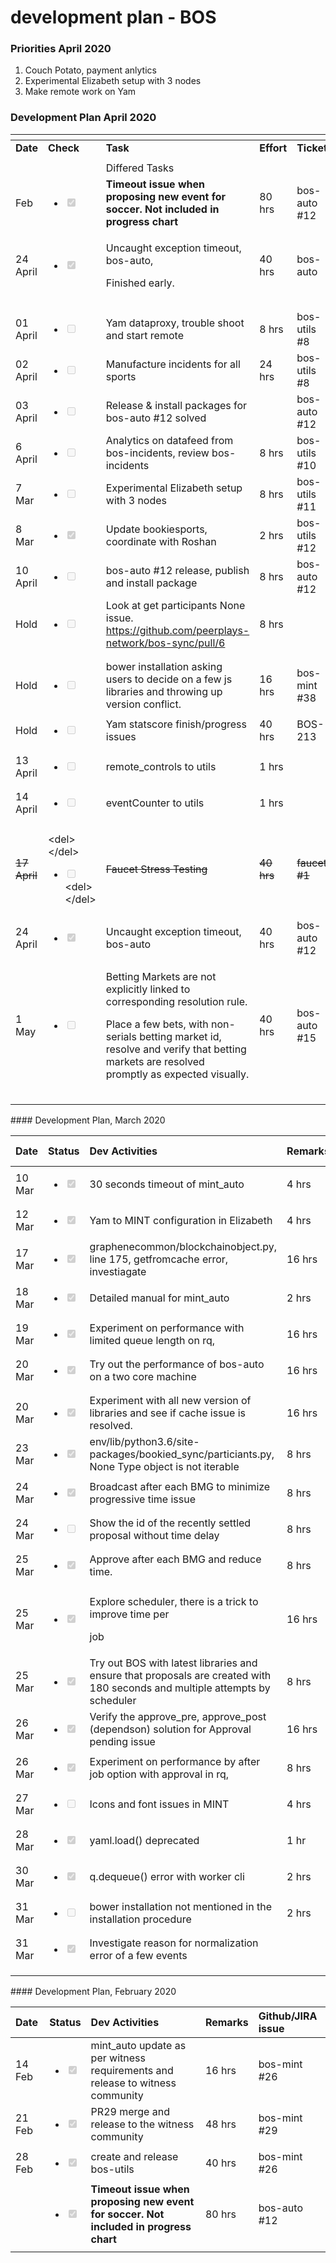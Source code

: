 # development plan - BOS

### Priorities April 2020

1. Couch Potato, payment anlytics
2. Experimental Elizabeth setup with 3 nodes
3. Make remote work on Yam



### Development Plan April 2020

<table>
  <thead>
    <tr>
      <th style="text-align:left"></th>
      <th style="text-align:left"></th>
      <th style="text-align:left"></th>
      <th style="text-align:left"></th>
      <th style="text-align:left"></th>
    </tr>
  </thead>
  <tbody>
    <tr>
      <td style="text-align:left"><b>Date</b>
      </td>
      <td style="text-align:left"><b>Check</b>
      </td>
      <td style="text-align:left"><b>Task</b>
      </td>
      <td style="text-align:left"><b>Effort</b>
      </td>
      <td style="text-align:left"><b>Ticket</b>
      </td>
    </tr>
    <tr>
      <td style="text-align:left"></td>
      <td style="text-align:left"></td>
      <td style="text-align:left"></td>
      <td style="text-align:left"></td>
      <td style="text-align:left"></td>
    </tr>
    <tr>
      <td style="text-align:left"></td>
      <td style="text-align:left"></td>
      <td style="text-align:left">Differed Tasks</td>
      <td style="text-align:left"></td>
      <td style="text-align:left"></td>
    </tr>
    <tr>
      <td style="text-align:left">Feb</td>
      <td style="text-align:left">
        <p></p>
        <p></p>
        <ul class="contains-task-list">
          <li class="task-list-item">
            <input type="checkbox" class="task-list-item-checkbox" checked disabled
            />
          </li>
        </ul>
      </td>
      <td style="text-align:left"><b>Timeout issue when proposing new event for soccer. Not included in progress chart</b>
      </td>
      <td style="text-align:left">80 hrs</td>
      <td style="text-align:left">bos-auto #12</td>
    </tr>
    <tr>
      <td style="text-align:left">24 April</td>
      <td style="text-align:left">
        <ul class="contains-task-list">
          <li class="task-list-item">
            <input type="checkbox" class="task-list-item-checkbox" checked disabled
            />
          </li>
        </ul>
      </td>
      <td style="text-align:left">
        <p>Uncaught exception timeout, bos-auto,</p>
        <p>Finished early.</p>
      </td>
      <td style="text-align:left">40 hrs</td>
      <td style="text-align:left">bos-auto</td>
    </tr>
    <tr>
      <td style="text-align:left"></td>
      <td style="text-align:left"></td>
      <td style="text-align:left"></td>
      <td style="text-align:left"></td>
      <td style="text-align:left"></td>
    </tr>
    <tr>
      <td style="text-align:left"></td>
      <td style="text-align:left"></td>
      <td style="text-align:left"></td>
      <td style="text-align:left"></td>
      <td style="text-align:left"></td>
    </tr>
    <tr>
      <td style="text-align:left">01 April</td>
      <td style="text-align:left">
        <p></p>
        <ul class="contains-task-list">
          <li class="task-list-item">
            <input type="checkbox" class="task-list-item-checkbox" disabled />
          </li>
        </ul>
      </td>
      <td style="text-align:left">Yam dataproxy, trouble shoot and start remote</td>
      <td style="text-align:left">8 hrs</td>
      <td style="text-align:left">bos-utils #8</td>
    </tr>
    <tr>
      <td style="text-align:left">02 April</td>
      <td style="text-align:left">
        <p></p>
        <ul class="contains-task-list">
          <li class="task-list-item">
            <input type="checkbox" class="task-list-item-checkbox" disabled />
          </li>
        </ul>
      </td>
      <td style="text-align:left">Manufacture incidents for all sports</td>
      <td style="text-align:left">24 hrs</td>
      <td style="text-align:left">bos-utils #8</td>
    </tr>
    <tr>
      <td style="text-align:left">03 April</td>
      <td style="text-align:left">
        <p></p>
        <ul class="contains-task-list">
          <li class="task-list-item">
            <input type="checkbox" class="task-list-item-checkbox" disabled />
          </li>
        </ul>
      </td>
      <td style="text-align:left">Release &amp; install packages for bos-auto #12 solved</td>
      <td style="text-align:left"></td>
      <td style="text-align:left">bos-auto #12</td>
    </tr>
    <tr>
      <td style="text-align:left">6 April</td>
      <td style="text-align:left">
        <p></p>
        <ul class="contains-task-list">
          <li class="task-list-item">
            <input type="checkbox" class="task-list-item-checkbox" disabled />
          </li>
        </ul>
      </td>
      <td style="text-align:left">Analytics on datafeed from bos-incidents, review bos-incidents</td>
      <td
      style="text-align:left">8 hrs</td>
        <td style="text-align:left">bos-utils #10</td>
    </tr>
    <tr>
      <td style="text-align:left">7 Mar</td>
      <td style="text-align:left">
        <p></p>
        <ul class="contains-task-list">
          <li class="task-list-item">
            <input type="checkbox" class="task-list-item-checkbox" disabled />
          </li>
        </ul>
      </td>
      <td style="text-align:left">Experimental Elizabeth setup with 3 nodes</td>
      <td style="text-align:left">8 hrs</td>
      <td style="text-align:left">bos-utils #11</td>
    </tr>
    <tr>
      <td style="text-align:left">8 Mar</td>
      <td style="text-align:left">
        <p></p>
        <ul class="contains-task-list">
          <li class="task-list-item">
            <input type="checkbox" class="task-list-item-checkbox" checked disabled
            />
          </li>
        </ul>
      </td>
      <td style="text-align:left">Update bookiesports, coordinate with Roshan</td>
      <td style="text-align:left">2 hrs</td>
      <td style="text-align:left">bos-utils #12</td>
    </tr>
    <tr>
      <td style="text-align:left">10 April</td>
      <td style="text-align:left">
        <p></p>
        <ul class="contains-task-list">
          <li class="task-list-item">
            <input type="checkbox" class="task-list-item-checkbox" disabled />
          </li>
        </ul>
      </td>
      <td style="text-align:left">bos-auto #12 release, publish and install package</td>
      <td style="text-align:left">8 hrs</td>
      <td style="text-align:left">bos-auto #12</td>
    </tr>
    <tr>
      <td style="text-align:left">Hold</td>
      <td style="text-align:left">
        <p></p>
        <ul class="contains-task-list">
          <li class="task-list-item">
            <input type="checkbox" class="task-list-item-checkbox" disabled />
          </li>
        </ul>
      </td>
      <td style="text-align:left">Look at get participants None issue. <a href="https://github.com/peerplays-network/bos-sync/pull/6">https://github.com/peerplays-network/bos-sync/pull/6</a>
      </td>
      <td style="text-align:left">8 hrs</td>
      <td style="text-align:left"></td>
    </tr>
    <tr>
      <td style="text-align:left"></td>
      <td style="text-align:left"></td>
      <td style="text-align:left"></td>
      <td style="text-align:left"></td>
      <td style="text-align:left"></td>
    </tr>
    <tr>
      <td style="text-align:left"></td>
      <td style="text-align:left"></td>
      <td style="text-align:left"></td>
      <td style="text-align:left"></td>
      <td style="text-align:left"></td>
    </tr>
    <tr>
      <td style="text-align:left">Hold</td>
      <td style="text-align:left">
        <p></p>
        <ul class="contains-task-list">
          <li class="task-list-item">
            <input type="checkbox" class="task-list-item-checkbox" disabled />
          </li>
        </ul>
      </td>
      <td style="text-align:left">bower installation asking users to decide on a few js libraries and throwing
        up version conflict.</td>
      <td style="text-align:left">16 hrs</td>
      <td style="text-align:left">bos-mint #38</td>
    </tr>
    <tr>
      <td style="text-align:left">Hold</td>
      <td style="text-align:left">
        <p></p>
        <ul class="contains-task-list">
          <li class="task-list-item">
            <input type="checkbox" class="task-list-item-checkbox" disabled />
          </li>
        </ul>
      </td>
      <td style="text-align:left">Yam statscore finish/progress issues</td>
      <td style="text-align:left">40 hrs</td>
      <td style="text-align:left">BOS-213</td>
    </tr>
    <tr>
      <td style="text-align:left">13 April</td>
      <td style="text-align:left">
        <p></p>
        <ul class="contains-task-list">
          <li class="task-list-item">
            <input type="checkbox" class="task-list-item-checkbox" disabled />
          </li>
        </ul>
      </td>
      <td style="text-align:left">remote_controls to utils</td>
      <td style="text-align:left">1 hrs</td>
      <td style="text-align:left"></td>
    </tr>
    <tr>
      <td style="text-align:left">14 April</td>
      <td style="text-align:left">
        <p></p>
        <ul class="contains-task-list">
          <li class="task-list-item">
            <input type="checkbox" class="task-list-item-checkbox" disabled />
          </li>
        </ul>
      </td>
      <td style="text-align:left">eventCounter to utils</td>
      <td style="text-align:left">1 hrs</td>
      <td style="text-align:left"></td>
    </tr>
    <tr>
      <td style="text-align:left"><del>17 April</del>
      </td>
      <td style="text-align:left">
        <p>&lt;del&gt;&lt;/del&gt;</p>
        <ul class="contains-task-list">
          <li class="task-list-item">
            <input type="checkbox" class="task-list-item-checkbox" disabled />&lt;del&gt;&lt;/del&gt;</li>
        </ul>
      </td>
      <td style="text-align:left"><del>Faucet Stress Testing</del>
      </td>
      <td style="text-align:left"><del>40 hrs</del>
      </td>
      <td style="text-align:left"><del>faucet #1</del>
      </td>
    </tr>
    <tr>
      <td style="text-align:left">24 April</td>
      <td style="text-align:left">
        <ul class="contains-task-list">
          <li class="task-list-item">
            <input type="checkbox" class="task-list-item-checkbox" checked disabled
            />
          </li>
        </ul>
      </td>
      <td style="text-align:left">Uncaught exception timeout, bos-auto</td>
      <td style="text-align:left">40 hrs</td>
      <td style="text-align:left">bos-auto #12</td>
    </tr>
    <tr>
      <td style="text-align:left">1 May</td>
      <td style="text-align:left">
        <p></p>
        <ul class="contains-task-list">
          <li class="task-list-item">
            <input type="checkbox" class="task-list-item-checkbox" disabled />
          </li>
        </ul>
      </td>
      <td style="text-align:left">
        <p>Betting Markets are not explicitly linked to corresponding resolution
          rule.</p>
        <p>Place a few bets, with non-serials betting market id, resolve and verify
          that betting markets are resolved promptly as expected visually.</p>
      </td>
      <td style="text-align:left">40 hrs</td>
      <td style="text-align:left">bos-auto #15</td>
    </tr>
    <tr>
      <td style="text-align:left"></td>
      <td style="text-align:left"></td>
      <td style="text-align:left"></td>
      <td style="text-align:left"></td>
      <td style="text-align:left"></td>
    </tr>
    <tr>
      <td style="text-align:left"></td>
      <td style="text-align:left"></td>
      <td style="text-align:left"></td>
      <td style="text-align:left"></td>
      <td style="text-align:left"></td>
    </tr>
    <tr>
      <td style="text-align:left"></td>
      <td style="text-align:left"></td>
      <td style="text-align:left"></td>
      <td style="text-align:left"></td>
      <td style="text-align:left"></td>
    </tr>
  </tbody>
</table>#### Development Plan, March 2020

<table>
  <thead>
    <tr>
      <th style="text-align:left"><b>Date</b>
      </th>
      <th style="text-align:left">Status</th>
      <th style="text-align:left"><b>Dev Activities</b>
      </th>
      <th style="text-align:left"><b>Remarks</b>
      </th>
      <th style="text-align:left"><b>Github/JIRA issue</b>
      </th>
    </tr>
  </thead>
  <tbody>
    <tr>
      <td style="text-align:left">10 Mar</td>
      <td style="text-align:left">
        <p></p>
        <ul class="contains-task-list">
          <li class="task-list-item">
            <input type="checkbox" class="task-list-item-checkbox" checked disabled
            />
          </li>
        </ul>
      </td>
      <td style="text-align:left">30 seconds timeout of mint_auto</td>
      <td style="text-align:left">4 hrs</td>
      <td style="text-align:left">bos-utils #4</td>
    </tr>
    <tr>
      <td style="text-align:left">12 Mar</td>
      <td style="text-align:left">
        <p></p>
        <ul class="contains-task-list">
          <li class="task-list-item">
            <input type="checkbox" class="task-list-item-checkbox" checked disabled
            />
          </li>
        </ul>
      </td>
      <td style="text-align:left">Yam to MINT configuration in Elizabeth</td>
      <td style="text-align:left">4 hrs</td>
      <td style="text-align:left">BOS-216</td>
    </tr>
    <tr>
      <td style="text-align:left">17 Mar</td>
      <td style="text-align:left">
        <p></p>
        <ul class="contains-task-list">
          <li class="task-list-item">
            <input type="checkbox" class="task-list-item-checkbox" checked disabled
            />
          </li>
        </ul>
      </td>
      <td style="text-align:left">graphenecommon/blockchainobject.py, line 175, getfromcache error, investiagate</td>
      <td
      style="text-align:left">16 hrs</td>
        <td style="text-align:left">bos-auto #12</td>
    </tr>
    <tr>
      <td style="text-align:left">18 Mar</td>
      <td style="text-align:left">
        <p></p>
        <ul class="contains-task-list">
          <li class="task-list-item">
            <input type="checkbox" class="task-list-item-checkbox" checked disabled
            />
          </li>
        </ul>
      </td>
      <td style="text-align:left">Detailed manual for mint_auto</td>
      <td style="text-align:left">2 hrs</td>
      <td style="text-align:left">bos-utils #6</td>
    </tr>
    <tr>
      <td style="text-align:left">19 Mar</td>
      <td style="text-align:left">
        <p></p>
        <p></p>
        <ul class="contains-task-list">
          <li class="task-list-item">
            <input type="checkbox" class="task-list-item-checkbox" checked disabled
            />
          </li>
        </ul>
      </td>
      <td style="text-align:left">Experiment on performance with limited queue length on rq,</td>
      <td style="text-align:left">16 hrs</td>
      <td style="text-align:left">bos-auto #12</td>
    </tr>
    <tr>
      <td style="text-align:left">20 Mar</td>
      <td style="text-align:left">
        <p></p>
        <p></p>
        <ul class="contains-task-list">
          <li class="task-list-item">
            <input type="checkbox" class="task-list-item-checkbox" checked disabled
            />
          </li>
        </ul>
      </td>
      <td style="text-align:left">Try out the performance of bos-auto on a two core machine</td>
      <td style="text-align:left">16 hrs</td>
      <td style="text-align:left">bos-auto #12</td>
    </tr>
    <tr>
      <td style="text-align:left"></td>
      <td style="text-align:left"></td>
      <td style="text-align:left"></td>
      <td style="text-align:left"></td>
      <td style="text-align:left"></td>
    </tr>
    <tr>
      <td style="text-align:left">20 Mar</td>
      <td style="text-align:left">
        <p></p>
        <p></p>
        <ul class="contains-task-list">
          <li class="task-list-item">
            <input type="checkbox" class="task-list-item-checkbox" checked disabled
            />
          </li>
        </ul>
      </td>
      <td style="text-align:left">Experiment with all new version of libraries and see if cache issue is
        resolved.</td>
      <td style="text-align:left">16 hrs</td>
      <td style="text-align:left">bos-auto #12</td>
    </tr>
    <tr>
      <td style="text-align:left">23 Mar</td>
      <td style="text-align:left">
        <p></p>
        <p></p>
        <ul class="contains-task-list">
          <li class="task-list-item">
            <input type="checkbox" class="task-list-item-checkbox" checked disabled
            />
          </li>
        </ul>
      </td>
      <td style="text-align:left">env/lib/python3.6/site-packages/bookied_sync/particiants.py, None Type
        object is not iterable</td>
      <td style="text-align:left">8 hrs</td>
      <td style="text-align:left">bos-auto #12</td>
    </tr>
    <tr>
      <td style="text-align:left">24 Mar</td>
      <td style="text-align:left">
        <p></p>
        <p></p>
        <ul class="contains-task-list">
          <li class="task-list-item">
            <input type="checkbox" class="task-list-item-checkbox" checked disabled
            />
          </li>
        </ul>
      </td>
      <td style="text-align:left">Broadcast after each BMG to minimize progressive time issue</td>
      <td style="text-align:left">8 hrs</td>
      <td style="text-align:left">bos-auto #12</td>
    </tr>
    <tr>
      <td style="text-align:left">24 Mar</td>
      <td style="text-align:left">
        <p></p>
        <p></p>
        <ul class="contains-task-list">
          <li class="task-list-item">
            <input type="checkbox" class="task-list-item-checkbox" disabled />
          </li>
        </ul>
      </td>
      <td style="text-align:left">Show the id of the recently settled proposal without time delay</td>
      <td
      style="text-align:left">8 hrs</td>
        <td style="text-align:left">bos-utils #7</td>
    </tr>
    <tr>
      <td style="text-align:left">25 Mar</td>
      <td style="text-align:left">
        <p></p>
        <p></p>
        <ul class="contains-task-list">
          <li class="task-list-item">
            <input type="checkbox" class="task-list-item-checkbox" checked disabled
            />
          </li>
        </ul>
      </td>
      <td style="text-align:left">Approve after each BMG and reduce time.</td>
      <td style="text-align:left">8 hrs</td>
      <td style="text-align:left">bos-auto #12</td>
    </tr>
    <tr>
      <td style="text-align:left">25 Mar</td>
      <td style="text-align:left">
        <p></p>
        <p></p>
        <ul class="contains-task-list">
          <li class="task-list-item">
            <input type="checkbox" class="task-list-item-checkbox" checked disabled
            />
          </li>
        </ul>
      </td>
      <td style="text-align:left">
        <p>Explore scheduler, there is a trick to improve time per</p>
        <p>job</p>
      </td>
      <td style="text-align:left">16 hrs</td>
      <td style="text-align:left">bos-auto #12</td>
    </tr>
    <tr>
      <td style="text-align:left">25 Mar</td>
      <td style="text-align:left">
        <p></p>
        <ul class="contains-task-list">
          <li class="task-list-item">
            <input type="checkbox" class="task-list-item-checkbox" checked disabled
            />
          </li>
        </ul>
      </td>
      <td style="text-align:left">Try out BOS with latest libraries and ensure that proposals are created
        with 180 seconds and multiple attempts by scheduler</td>
      <td style="text-align:left">8 hrs</td>
      <td style="text-align:left">bos-auto #12</td>
    </tr>
    <tr>
      <td style="text-align:left">26 Mar</td>
      <td style="text-align:left">
        <p></p>
        <ul class="contains-task-list">
          <li class="task-list-item">
            <input type="checkbox" class="task-list-item-checkbox" checked disabled
            />
          </li>
        </ul>
      </td>
      <td style="text-align:left">Verify the approve_pre, approve_post (dependson) solution for Approval
        pending issue</td>
      <td style="text-align:left">16 hrs</td>
      <td style="text-align:left">bos-auto #12</td>
    </tr>
    <tr>
      <td style="text-align:left">26 Mar</td>
      <td style="text-align:left">
        <p></p>
        <p></p>
        <ul class="contains-task-list">
          <li class="task-list-item">
            <input type="checkbox" class="task-list-item-checkbox" checked disabled
            />
          </li>
        </ul>
      </td>
      <td style="text-align:left">Experiment on performance by after job option with approval in rq,</td>
      <td
      style="text-align:left">8 hrs</td>
        <td style="text-align:left">bos-auto #12</td>
    </tr>
    <tr>
      <td style="text-align:left">27 Mar</td>
      <td style="text-align:left">
        <p></p>
        <ul class="contains-task-list">
          <li class="task-list-item">
            <input type="checkbox" class="task-list-item-checkbox" disabled />
          </li>
        </ul>
      </td>
      <td style="text-align:left">Icons and font issues in MINT</td>
      <td style="text-align:left">4 hrs</td>
      <td style="text-align:left">bos-mint #36</td>
    </tr>
    <tr>
      <td style="text-align:left">28 Mar</td>
      <td style="text-align:left">
        <p></p>
        <p></p>
        <ul class="contains-task-list">
          <li class="task-list-item">
            <input type="checkbox" class="task-list-item-checkbox" checked disabled
            />
          </li>
        </ul>
      </td>
      <td style="text-align:left">yaml.load() deprecated</td>
      <td style="text-align:left">1 hr</td>
      <td style="text-align:left">bos-auto #16</td>
    </tr>
    <tr>
      <td style="text-align:left">30 Mar</td>
      <td style="text-align:left">
        <p></p>
        <p></p>
        <ul class="contains-task-list">
          <li class="task-list-item">
            <input type="checkbox" class="task-list-item-checkbox" checked disabled
            />
          </li>
        </ul>
      </td>
      <td style="text-align:left">q.dequeue() error with worker cli</td>
      <td style="text-align:left">2 hrs</td>
      <td style="text-align:left">bos-auto #17</td>
    </tr>
    <tr>
      <td style="text-align:left">31 Mar</td>
      <td style="text-align:left">
        <p></p>
        <ul class="contains-task-list">
          <li class="task-list-item">
            <input type="checkbox" class="task-list-item-checkbox" disabled />
          </li>
        </ul>
      </td>
      <td style="text-align:left">bower installation not mentioned in the installation procedure</td>
      <td
      style="text-align:left">2 hrs</td>
        <td style="text-align:left">bos-mint #37</td>
    </tr>
    <tr>
      <td style="text-align:left">31 Mar</td>
      <td style="text-align:left">
        <p></p>
        <ul class="contains-task-list">
          <li class="task-list-item">
            <input type="checkbox" class="task-list-item-checkbox" checked disabled
            />
          </li>
        </ul>
      </td>
      <td style="text-align:left">Investigate reason for normalization error of a few events</td>
      <td style="text-align:left"></td>
      <td style="text-align:left">bos-utils #8</td>
    </tr>
    <tr>
      <td style="text-align:left"></td>
      <td style="text-align:left"></td>
      <td style="text-align:left"></td>
      <td style="text-align:left"></td>
      <td style="text-align:left"></td>
    </tr>
    <tr>
      <td style="text-align:left"></td>
      <td style="text-align:left"></td>
      <td style="text-align:left"></td>
      <td style="text-align:left"></td>
      <td style="text-align:left"></td>
    </tr>
  </tbody>
</table>#### Development Plan, February 2020

<table>
  <thead>
    <tr>
      <th style="text-align:left"><b>Date</b>
      </th>
      <th style="text-align:left">Status</th>
      <th style="text-align:left"><b>Dev Activities</b>
      </th>
      <th style="text-align:left"><b>Remarks</b>
      </th>
      <th style="text-align:left"><b>Github/JIRA issue</b>
      </th>
    </tr>
  </thead>
  <tbody>
    <tr>
      <td style="text-align:left">14 Feb</td>
      <td style="text-align:left">
        <p></p>
        <ul class="contains-task-list">
          <li class="task-list-item">
            <input type="checkbox" class="task-list-item-checkbox" checked disabled
            />
          </li>
        </ul>
      </td>
      <td style="text-align:left">mint_auto update as per witness requirements and release to witness community</td>
      <td
      style="text-align:left">16 hrs</td>
        <td style="text-align:left">bos-mint #26</td>
    </tr>
    <tr>
      <td style="text-align:left">21 Feb</td>
      <td style="text-align:left">
        <p></p>
        <p></p>
        <ul class="contains-task-list">
          <li class="task-list-item">
            <input type="checkbox" class="task-list-item-checkbox" checked disabled
            />
          </li>
        </ul>
      </td>
      <td style="text-align:left">PR29 merge and release to the witness community</td>
      <td style="text-align:left">48 hrs</td>
      <td style="text-align:left">bos-mint #29</td>
    </tr>
    <tr>
      <td style="text-align:left">28 Feb</td>
      <td style="text-align:left">
        <p></p>
        <p></p>
        <ul class="contains-task-list">
          <li class="task-list-item">
            <input type="checkbox" class="task-list-item-checkbox" checked disabled
            />
          </li>
        </ul>
      </td>
      <td style="text-align:left">create and release bos-utils</td>
      <td style="text-align:left">40 hrs</td>
      <td style="text-align:left">bos-mint #26</td>
    </tr>
    <tr>
      <td style="text-align:left"></td>
      <td style="text-align:left">
        <p></p>
        <p></p>
        <ul class="contains-task-list">
          <li class="task-list-item">
            <input type="checkbox" class="task-list-item-checkbox" checked disabled
            />
          </li>
        </ul>
      </td>
      <td style="text-align:left"><b>Timeout issue when proposing new event for soccer. Not included in progress chart</b>
      </td>
      <td style="text-align:left">80 hrs</td>
      <td style="text-align:left">bos-auto #12</td>
    </tr>
    <tr>
      <td style="text-align:left"></td>
      <td style="text-align:left"></td>
      <td style="text-align:left"></td>
      <td style="text-align:left"></td>
      <td style="text-align:left"></td>
    </tr>
  </tbody>
</table>